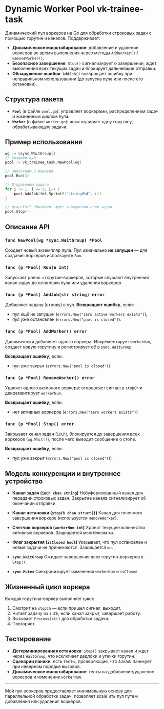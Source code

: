 ﻿# Dynamic Worker Pool vk-trainee-task

Динамический пул воркеров на Go для обработки строковых задач с помощью горутин и каналов. Поддерживает:

* **Динамическое масштабирование**: добавление и удаление воркеров во время выполнения через методы `AddWorker()` / `RemoveWorker()`.
* **Безопасное завершение**: `Stop()` сигнализирует о завершении, ждет выполнения всех текущих задач и блокирует дальнейшие отправки.
* **Обнаружение ошибок**: `AddJob()` возвращает ошибку при неправильном использовании (до запуска пула или после его остановки).

## Структура пакета

* **`Pool`** (в файле `pool.go`): управляет воркерами, распределением задач и жизненным циклом пула.
* **`Worker`** (в файле `worker.go`): инкапсулирует одну горутину, обрабатывающую задачи.

## Пример использования

```go
wg := &sync.WaitGroup{}
// Создаем пул
pool := vk_trainee_task.NewPool(wg)

// Запускаем 3 воркера
pool.Run(3)

// Отправляем задачи
for i := 1; i <= 5; i++ {
    pool.AddJob(fmt.Sprintf("string#%d", i))
}

// gracefull shutdown: ждёт завершения всех задач
pool.Stop()
```

## Описание API

### `func NewPool(wg *sync.WaitGroup) *Pool`

Создает новый экземпляр пула. Пул изначально **не запущен** — для создания воркеров используйте `Run`.

### `func (p *Pool) Run(n int)`

Запускает ровно `n` горутин-воркеров, которые слушают внутренний канал задач до остановки пула или удаления воркеров.

### `func (p *Pool) AddJob(str string) error`

Добавляет задачу (строку) в пул. **Возвращает ошибку**, если:

* пул ещё не запущен (`errors.New("zero active workers exists")`),
* пул уже остановлен (`errors.New("pool is closed")`).

### `func (p *Pool) AddWorker() error`

Динамически добавляет одного воркера. Инкрементирует `workerNum`, создает новую горутину и регистрирует её в `sync.WaitGroup`.

**Возвращает ошибку**, если:
* пул уже закрыт (`errors.New("pool is closed")`)

### `func (p *Pool) RemoveWorker() error`

Удаляет одного активного воркера: отправляет сигнал в `stopCh` и декрементирует `workerNum`.

**Возвращает ошибку**, если:
* нет активных воркеров (`errors.New("zero workers exists")`)

### `func (p *Pool) Stop() error`

Закрывает канал задач (`inCh`), блокируется до завершения всех воркеров (`wg.Wait()`), после чего выводит сообщение о стопе.

**Возвращает ошибку**, если:
* пул уже закрыт (`errors.New("pool is closed")`))

## Модель конкуренции и внутреннее устройство

* **Канал задач (`inCh chan string`)**
  Небуферизованный канал для передачи строковых задач. Закрытие канала сигнализирует об окончании отправки.

* **Канал остановки (`stopCh chan struct{}`)**
  Канал для точечного завершения воркера (используется `RemoveWorker`).

* **Счетчик воркеров (`workerNum int`)**
  Хранит текущее количество активных воркеров. Защищается мьютексом `mu`.

* **Флаг закрытия (`isClosed bool`)**
  Указывает, что пул остановлен и новые задачи не принимаются. Защищается `mu`.

* **`sync.WaitGroup`**
  Ожидает завершения всех горутин-воркеров в `Stop()`.

* **`sync.Mutex`**
  Синхронизирует изменения `workerNum` и `isClosed`.

## Жизненный цикл воркера

Каждая горутина-воркер выполняет цикл:

1. Смотрит на `stopCh` — если пришел сигнал, выходит.
2. Читает задачу из `inCh`; если канал закрыт, завершает работу.
3. Вызывает `Process(str)` для обработки задачи.
4. Повторяет.

## Тестирование

* **Детерминированная остановка**: `Stop()` закрывает канал и ждет через `WaitGroup`, что исключает дедлоки и утечки горутин.
* **Сценарии паники**: есть тесты, проверяющие, что `AddJob` паникует при неверном порядке вызовов.
* **Динамическое масштабирование**: тесты на добавление/удаление воркеров и изменение `workerNum`.

---

Мой пул воркеров предоставляет минимальную основу для параллельной обработки задач, позволяет scale`ить пул путем добавления или удаления воркеров.
